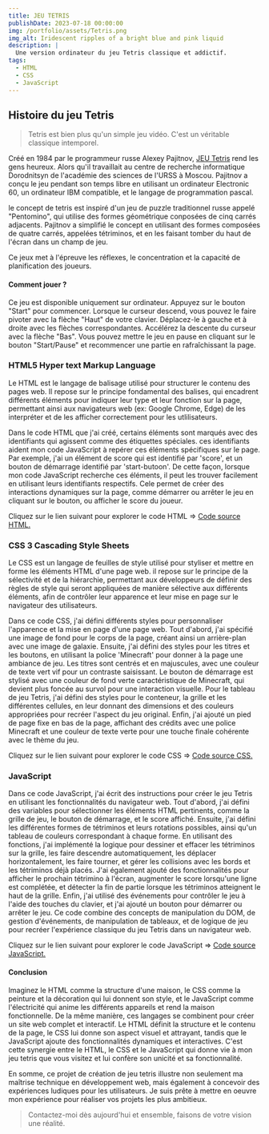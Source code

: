 ```yaml
---
title: JEU TETRIS
publishDate: 2023-07-18 00:00:00
img: /portfolio/assets/Tetris.png
img_alt: Iridescent ripples of a bright blue and pink liquid
description: |
  Une version ordinateur du jeu Tetris classique et addictif.
tags:
  - HTML
  - CSS
  - JavaScript
---
```


## Histoire du jeu Tetris

> Tetris est bien plus qu'un simple jeu vidéo. C'est un véritable classique intemporel.

Créé en 1984 par le programmeur russe Alexey Pajitnov, <a href="https://mimiecmoua.github.io/Tetris">JEU Tetris</a> rend les gens heureux. Alors qu'il travaillait au centre de recherche informatique Dorodnitsyn de l'académie des sciences de l'URSS à Moscou. Pajitnov a conçu le jeu pendant son temps libre en utilisant un ordinateur Electronic 60, un ordinateur IBM compatible, et le langage de programmation pascal.

le concept de tetris est inspiré d'un jeu de puzzle traditionnel russe appelé "Pentomino", qui utilise des formes géométrique conposées de cinq carrés adjacents. Pajitnov a simplifié le concept en utilisant des formes composées de quatre carrés, appelées tétriminos, et en les faisant tomber du haut de l'écran dans un champ de jeu.

Ce jeux met à l'épreuve les réflexes, le concentration et la capacité de planification des joueurs.

#### Comment jouer ?

Ce jeu est disponible uniquement sur ordinateur. Appuyez sur le bouton "Start" pour commencer. Lorsque le curseur descend, vous pouvez le faire pivoter avec la flèche "Haut" de votre clavier. Déplacez-le à gauche et à droite avec les flèches correspondantes. Accélérez la descente du curseur avec la flèche "Bas". Vous pouvez mettre le jeu en pause en cliquant sur le bouton "Start/Pause" et recommencer une partie en rafraîchissant la page.

### HTML5 Hyper text Markup Language

Le HTML est le langage de balisage utilisé pour structurer le contenu des pages web. Il repose sur le principe fondamental des balises, qui encadrent différents éléments pour indiquer leur type et leur fonction sur la page, permettant ainsi aux navigateurs web (ex: Google Chrome, Edge) de les interpréter et de les afficher correctement pour les utlilisateurs.

Dans le code HTML que j'ai créé, certains éléments sont marqués avec des identifiants qui agissent comme des étiquettes spéciales. ces identifiants aident mon code JavaScript à repérer ces éléments spécifiques sur le page. Par exemple, j'ai un élément de score qui est identifié par 'score', et un bouton de démarrage identifié par 'start-butoon'. De cette façon, lorsque mon code JavaScript recherche ces éléments, il peut les trouver facilement en utilisant leurs identifiants respectifs. Cele permet de créer des interactions dynamiques sur la page, comme démarrer ou arrêter le jeu en cliquant sur le bouton, ou afficher le score du joueur.

Cliquez sur le lien suivant pour explorer le code HTML => <a href="https://github.com/mimiecmoua/Tetris/blob/main/index.html">Code source HTML.</a>

### CSS 3 Cascading Style Sheets

Le CSS est un langage de feuilles de style utilisé pour styliser et mettre en forme les éléments HTML d'une page web. il repose sur le principe de la sélectivité et de la hiérarchie, permettant aux développeurs de définir des règles de style qui seront appliquées de manière sélective aux différents éléments, afin de contrôler leur apparence et leur mise en page sur le navigateur des utilisateurs.

Dans ce code CSS, j'ai défini différents styles pour personnaliser l'apparence et la mise en page d'une page web. Tout d'abord, j'ai spécifié une image de fond pour le corps de la page, créant ainsi un arrière-plan avec une image de galaxie. Ensuite, j'ai défini des styles pour les titres et les boutons, en utilisant la police 'Minecraft' pour donner à la page une ambiance de jeu. Les titres sont centrés et en majuscules, avec une couleur de texte vert vif pour un contraste saisissant. Le bouton de démarrage est stylisé avec une couleur de fond verte caractéristique de Minecraft, qui devient plus foncée au survol pour une interaction visuelle. Pour le tableau de jeu Tetris, j'ai défini des styles pour le conteneur, la grille et les différentes cellules, en leur donnant des dimensions et des couleurs appropriées pour recréer l'aspect du jeu original. Enfin, j'ai ajouté un pied de page fixe en bas de la page, affichant des crédits avec une police Minecraft et une couleur de texte verte pour une touche finale cohérente avec le thème du jeu.

Cliquez sur le lien suivant pour explorer le code CSS => <a href="https://github.com/mimiecmoua/Tetris/blob/main/style.css">Code source CSS.</a>

### JavaScript

Dans ce code JavaScript, j'ai écrit des instructions pour créer le jeu Tetris en utilisant les fonctionnalités du navigateur web. Tout d'abord, j'ai défini des variables pour sélectionner les éléments HTML pertinents, comme la grille de jeu, le bouton de démarrage, et le score affiché. Ensuite, j'ai défini les différentes formes de tétriminos et leurs rotations possibles, ainsi qu'un tableau de couleurs correspondant à chaque forme. En utilisant des fonctions, j'ai implémenté la logique pour dessiner et effacer les tétriminos sur la grille, les faire descendre automatiquement, les déplacer horizontalement, les faire tourner, et gérer les collisions avec les bords et les tétriminos déjà placés. J'ai également ajouté des fonctionnalités pour afficher le prochain tétrimino à l'écran, augmenter le score lorsqu'une ligne est complétée, et détecter la fin de partie lorsque les tétriminos atteignent le haut de la grille. Enfin, j'ai utilisé des événements pour contrôler le jeu à l'aide des touches du clavier, et j'ai ajouté un bouton pour démarrer ou arrêter le jeu. Ce code combine des concepts de manipulation du DOM, de gestion d'événements, de manipulation de tableaux, et de logique de jeu pour recréer l'expérience classique du jeu Tetris dans un navigateur web.

Cliquez sur le lien suivant pour explorer le code JavaScript => <a href="https://github.com/mimiecmoua/Tetris/blob/main/script.js">Code source JavaScript.</a>

#### Conclusion

Imaginez le HTML comme la structure d'une maison, le CSS comme la peinture et la décoration qui lui donnent son style, et le JavaScript comme l'électricité qui anime les différents appareils et rend la maison fonctionnelle. De la même manière, ces langages se combinent pour créer un site web complet et interactif. Le HTML définit la structure et le contenu de la page, le CSS lui donne son aspect visuel et attrayant, tandis que le JavaScript ajoute des fonctionnalités dynamiques et interactives. C'est cette synergie entre le HTML, le CSS et le JavaScript qui donne vie à mon jeu tetris que vous visitez et lui confère son unicité et sa fonctionnalité.

En somme, ce projet de création de jeu tetris illustre non seulement ma maîtrise technique en développement web, mais également à concevoir des expériences ludiques pour les utilisateurs. Je suis prête à mettre en oeuvre mon expérience pour réaliser vos projets les plus ambitieux.

> Contactez-moi dès aujourd'hui et ensemble, faisons de votre vision une réalité.
